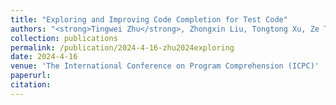 ```yaml
---
title: "Exploring and Improving Code Completion for Test Code"
authors: "<strong>Tingwei Zhu</strong>, Zhongxin Liu, Tongtong Xu, Ze Tang, Tian Zhang, Minxue Pan, Xin Xia"
collection: publications
permalink: /publication/2024-4-16-zhu2024exploring
date: 2024-4-16
venue: 'The International Conference on Program Comprehension (ICPC)'
paperurl: 
citation: 
---
```

